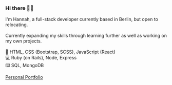 ### Hi there 👋🏼
I'm Hannah, a full-stack developer currently based in Berlin, but open to relocating.
<br>
<br>
Currently expanding my skills through learning further as well as working on my own projects.
<br>
<br>
🎨 HTML, CSS (Bootstrap, SCSS), JavaScript (React)
<br>
💻 Ruby (on Rails), Node, Express
<br>
⌨️ SQL, MongoDB

[Personal Portfolio](https://www.hannaheich.com)

<!--
**hannah-eichelsdoerfer/hannah-eichelsdoerfer** is a ✨ _special_ ✨ repository because its `README.md` (this file) appears on your GitHub profile.

Here are some ideas to get you started:

- 🔭 I’m currently working on ...
- 🌱 I’m currently learning ...
- 👯 I’m looking to collaborate on ...
- 🤔 I’m looking for help with ...
- 💬 Ask me about ...
- 📫 How to reach me: ...
- 😄 Pronouns: ...
- ⚡ Fun fact: ...
-  Bootstrap, SCSS
-->

